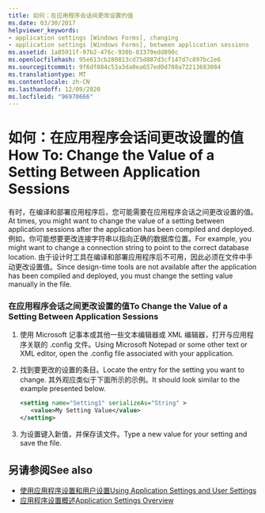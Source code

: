 ```yaml
---
title: 如何：在应用程序会话间更改设置的值
ms.date: 03/30/2017
helpviewer_keywords:
- application settings [Windows Forms], changing
- application settings [Windows Forms], between application sessions
ms.assetid: 1a85911f-97b2-476c-930b-83379edd890c
ms.openlocfilehash: 95e613cb280813cd75d887d3cf147d7c897bc2e6
ms.sourcegitcommit: 9f6df084c53a3da0ea657ed0d708a72213683084
ms.translationtype: MT
ms.contentlocale: zh-CN
ms.lasthandoff: 12/09/2020
ms.locfileid: "96970666"
---
```

# <a name="how-to-change-the-value-of-a-setting-between-application-sessions"></a><span data-ttu-id="903d3-102">如何：在应用程序会话间更改设置的值</span><span class="sxs-lookup"><span data-stu-id="903d3-102">How To: Change the Value of a Setting Between Application Sessions</span></span>
<span data-ttu-id="903d3-103">有时，在编译和部署应用程序后，您可能需要在应用程序会话之间更改设置的值。</span><span class="sxs-lookup"><span data-stu-id="903d3-103">At times, you might want to change the value of a setting between application sessions after the application has been compiled and deployed.</span></span> <span data-ttu-id="903d3-104">例如，你可能想要更改连接字符串以指向正确的数据库位置。</span><span class="sxs-lookup"><span data-stu-id="903d3-104">For example, you might want to change a connection string to point to the correct database location.</span></span> <span data-ttu-id="903d3-105">由于设计时工具在编译和部署应用程序后不可用，因此必须在文件中手动更改设置值。</span><span class="sxs-lookup"><span data-stu-id="903d3-105">Since design-time tools are not available after the application has been compiled and deployed, you must change the setting value manually in the file.</span></span>  
  
### <a name="to-change-the-value-of-a-setting-between-application-sessions"></a><span data-ttu-id="903d3-106">在应用程序会话之间更改设置的值</span><span class="sxs-lookup"><span data-stu-id="903d3-106">To Change the Value of a Setting Between Application Sessions</span></span>  
  
1. <span data-ttu-id="903d3-107">使用 Microsoft 记事本或其他一些文本编辑器或 XML 编辑器，打开与应用程序关联的 .config 文件。</span><span class="sxs-lookup"><span data-stu-id="903d3-107">Using Microsoft Notepad or some other text or XML editor, open the .config file associated with your application.</span></span>  
  
2. <span data-ttu-id="903d3-108">找到要更改的设置的条目。</span><span class="sxs-lookup"><span data-stu-id="903d3-108">Locate the entry for the setting you want to change.</span></span> <span data-ttu-id="903d3-109">其外观应类似于下面所示的示例。</span><span class="sxs-lookup"><span data-stu-id="903d3-109">It should look similar to the example presented below.</span></span>  
  
    ```xml  
    <setting name="Setting1" serializeAs="String" >  
       <value>My Setting Value</value>  
    </setting>  
    ```  
  
3. <span data-ttu-id="903d3-110">为设置键入新值，并保存该文件。</span><span class="sxs-lookup"><span data-stu-id="903d3-110">Type a new value for your setting and save the file.</span></span>  
  
## <a name="see-also"></a><span data-ttu-id="903d3-111">另请参阅</span><span class="sxs-lookup"><span data-stu-id="903d3-111">See also</span></span>

- [<span data-ttu-id="903d3-112">使用应用程序设置和用户设置</span><span class="sxs-lookup"><span data-stu-id="903d3-112">Using Application Settings and User Settings</span></span>](using-application-settings-and-user-settings.md)
- [<span data-ttu-id="903d3-113">应用程序设置概述</span><span class="sxs-lookup"><span data-stu-id="903d3-113">Application Settings Overview</span></span>](application-settings-overview.md)

